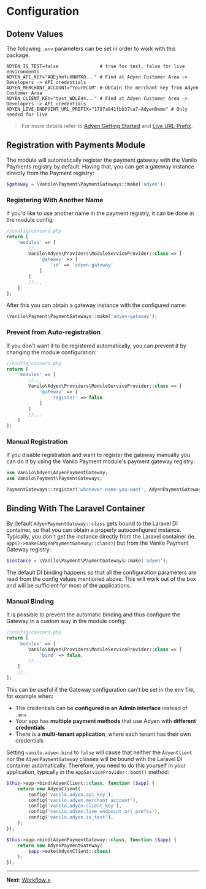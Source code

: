 # Configuration

## Dotenv Values

The following `.env` parameters can be set in order to work with this package.

```dotenv
ADYEN_IS_TEST=false               # true for test, false for live environments
ADYEN_API_KEY="AQEjhmfuXNWTK0..." # Find at Adyen Customer Area -> Developers -> API credentials
ADYEN_MERCHANT_ACCOUNT="YourECOM" # Obtain the merchant key from Adyen Customer Area
ADYEN_CLIENT_KEY="test_WDLE44..." # Find at Adyen Customer Area -> Developers -> API credentials
ADYEN_LIVE_ENDPOINT_URL_PREFIX="1797a841fbb37ca7-AdyenDemo" # Only needed for live 
```

> For more details refer to [Adyen Getting Started](https://docs.adyen.com/online-payments/get-started)
> and [Live URL Prefix](https://docs.adyen.com/development-resources/live-endpoints#live-url-prefix).

## Registration with Payments Module

The module will automatically register the payment gateway with the Vanilo Payments registry by
default. Having that, you can get a gateway instance directly from the Payment registry:

```php
$gateway = \Vanilo\Payment\PaymentGateways::make('adyen');
```

### Registering With Another Name

If you'd like to use another name in the payment registry, it can be done in the module config:

```php
//config/concord.php
return [
    'modules' => [
        //...
        Vanilo\Adyen\Providers\ModuleServiceProvider::class => [
            'gateway' => [
                'id' => 'adyen-gateway'
            ]
        ]
        //...
    ]
];
```

After this you can obtain a gateway instance with the configured name:

```php
\Vanilo\Payment\PaymentGateways::make('adyen-gateway');
```

### Prevent from Auto-registration

If you don't want it to be registered automatically, you can prevent it by changing the module
configuration:

```php
//config/concord.php
return [
    'modules' => [
        //...
        Vanilo\Adyen\Providers\ModuleServiceProvider::class => [
            'gateway' => [
                'register' => false
            ]
        ]
        //...
    ]
];
```

### Manual Registration

If you disable registration and want to register the gateway manually you can do it by using the
Vanilo Payment module's payment gateway registry:

```php
use Vanilo\Adyen\AdyenPaymentGateway;
use Vanilo\Payment\PaymentGateways;

PaymentGateways::register('whatever-name-you-want', AdyenPaymentGateway::class);
```

## Binding With The Laravel Container

By default `AdyenPaymentGateway::class` gets bound to the Laravel DI container, so that you can
obtain a properly autoconfigured instance. Typically, you don't get the instance directly from the
Laravel container (ie. `app()->make(AdyenPaymentGateway::class)`) but from the Vanilo Payment
Gateway registry:

```php
$instance = \Vanilo\Payment\PaymentGateways::make('adyen');
```

The default DI binding happens so that all the configuration parameters are read from the config values
mentioned above. This will work out of the box and will be sufficient for most of the applications.

### Manual Binding

It is possible to prevent the automatic binding and thus configure the Gateway in a custom way in
the module config:

```php
//config/concord.php
return [
    'modules' => [
        Vanilo\Adyen\Providers\ModuleServiceProvider::class => [
            'bind' => false,
        //...
    ]
    //...
];
```

This can be useful if the Gateway configuration can't be set in the env file, for example when:

- The credentials can be **configured in an Admin interface** instead of `.env`
- Your app has **multiple payment methods** that use Adyen with **different credentials**
- There is a **multi-tenant application**, where each tenant has their own credentials

Setting `vanilo.adyen.bind` to `false` will cause that neither the
`AdyenClient` nor the `AdyenPaymentGateway` classes will be bound with
the Laravel DI container automatically. Therefore, you need to do this
yourself in your application, typically in the
`AppServiceProvider::boot()` method:

```php
$this->app->bind(AdyenClient::class, function ($app) {
    return new AdyenClient(
        config('vanilo.adyen.api_key'),
        config('vanilo.adyen.merchant_account'),
        config('vanilo.adyen.client_key'),
        config('vanilo.adyen.live_endpoint_url_prefix'),
        config('vanilo.adyen.is_test'),
    );
});

$this->app->bind(AdyenPaymentGateway::class, function ($app) {
    return new AdyenPaymentGateway(
        $app->make(AdyenClient::class)
    );
});
```

---

**Next**: [Workflow &raquo;](workflow.md)
